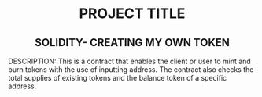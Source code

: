 <h1 align="center">PROJECT TITLE<h2 align="center">SOLIDITY- CREATING MY OWN TOKEN</h2></h1>



DESCRIPTION:
  This is a contract that enables the client or user to mint and burn tokens with the use of inputting address. The contract also 
checks the total supplies of existing tokens and the balance token of a specific address. 
